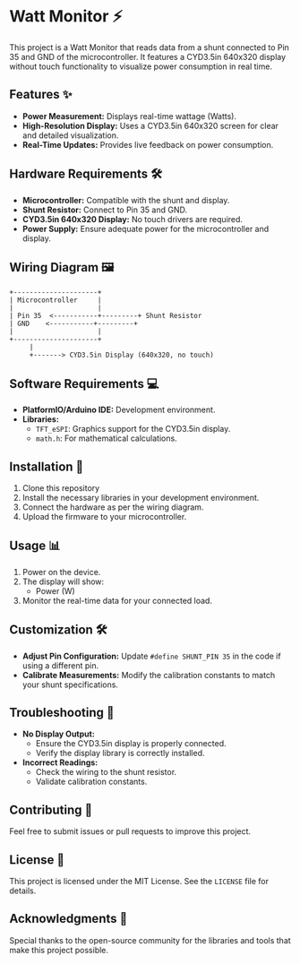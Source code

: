 # Watt Monitor ⚡

This project is a Watt Monitor that reads data from a shunt connected to Pin 35 and GND of the microcontroller. It features a CYD3.5in 640x320 display without touch functionality to visualize power consumption in real time.

## Features ✨
- **Power Measurement:** Displays real-time wattage (Watts).
- **High-Resolution Display:** Uses a CYD3.5in 640x320 screen for clear and detailed visualization.
- **Real-Time Updates:** Provides live feedback on power consumption.

## Hardware Requirements 🛠️
- **Microcontroller:** Compatible with the shunt and display.
- **Shunt Resistor:** Connect to Pin 35 and GND.
- **CYD3.5in 640x320 Display:** No touch drivers are required.
- **Power Supply:** Ensure adequate power for the microcontroller and display.

## Wiring Diagram 🖼️
```
+---------------------+
| Microcontroller     |
|                     |
| Pin 35  <-----------+---------+ Shunt Resistor
| GND    <-----------+---------+
|                     |
+---------------------+
     |
     +-------> CYD3.5in Display (640x320, no touch)
```

## Software Requirements 💻
- **PlatformIO/Arduino IDE:** Development environment.
- **Libraries:**
  - `TFT_eSPI`: Graphics support for the CYD3.5in display.
  - `math.h`: For mathematical calculations.

## Installation 🚀
1. Clone this repository
2. Install the necessary libraries in your development environment.
3. Connect the hardware as per the wiring diagram.
4. Upload the firmware to your microcontroller.

## Usage 📊
1. Power on the device.
2. The display will show:
   - Power (W)
3. Monitor the real-time data for your connected load.

## Customization 🛠️
- **Adjust Pin Configuration:** Update `#define SHUNT_PIN 35` in the code if using a different pin.
- **Calibrate Measurements:** Modify the calibration constants to match your shunt specifications.

## Troubleshooting 🐛
- **No Display Output:**
  - Ensure the CYD3.5in display is properly connected.
  - Verify the display library is correctly installed.
- **Incorrect Readings:**
  - Check the wiring to the shunt resistor.
  - Validate calibration constants.

## Contributing 🤝
Feel free to submit issues or pull requests to improve this project.

## License 📜
This project is licensed under the MIT License. See the `LICENSE` file for details.

## Acknowledgments 🙌
Special thanks to the open-source community for the libraries and tools that make this project possible.
